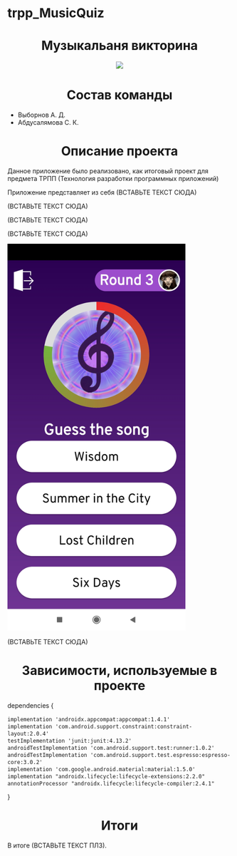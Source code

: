 # trpp_MusicQuiz
<h1 align="center">Музыкальаня викторина</h1>
<p align="center">
<img src="https://img.shields.io/badge/version-1.0.0-darkblue">
</p>

<h1 align="center">Состав команды</h1>
<ul>
    <li>Выборнов А. Д.</li>
    <li>Абдусалямова С. К.</li>
</ul>

<h1 align="center">Описание проекта</h1>

<p>Данное приложение было реализовано, как итоговый проект для предмета ТРПП (Технология разработки программных приложений)</p>

<p>Приложение представляет из себя (ВСТАВЬТЕ ТЕКСТ СЮДА) </p>


<p align="center><img width="300" src="img/1.jpg"></p>

<p>(ВСТАВЬТЕ ТЕКСТ СЮДА) </p>

<p align="center><img width="300" src="img/2.jpg"></p>

<p>(ВСТАВЬТЕ ТЕКСТ СЮДА) </p>

<p align="center><img width="300" src="img/3.jpg"></p>

<p>(ВСТАВЬТЕ ТЕКСТ СЮДА) </p>

<img width="400" src="img/4.jpg">

<p>(ВСТАВЬТЕ ТЕКСТ СЮДА) </p>

<p align="center><img width="300" src="img/5.jpg"></p>




<h1 align="center">Зависимости, используемые в проекте</h1>
<p>dependencies {
    
    
    implementation 'androidx.appcompat:appcompat:1.4.1'
    implementation 'com.android.support.constraint:constraint-layout:2.0.4'
    testImplementation 'junit:junit:4.13.2'
    androidTestImplementation 'com.android.support.test:runner:1.0.2'
    androidTestImplementation 'com.android.support.test.espresso:espresso-core:3.0.2'
    implementation 'com.google.android.material:material:1.5.0'
    implementation "androidx.lifecycle:lifecycle-extensions:2.2.0"
    annotationProcessor "androidx.lifecycle:lifecycle-compiler:2.4.1"
}</p>

<h1 align="center"> Итоги </h1>

<p>В итоге (ВСТАВЬТЕ ТЕКСТ ПЛЗ).</p>
